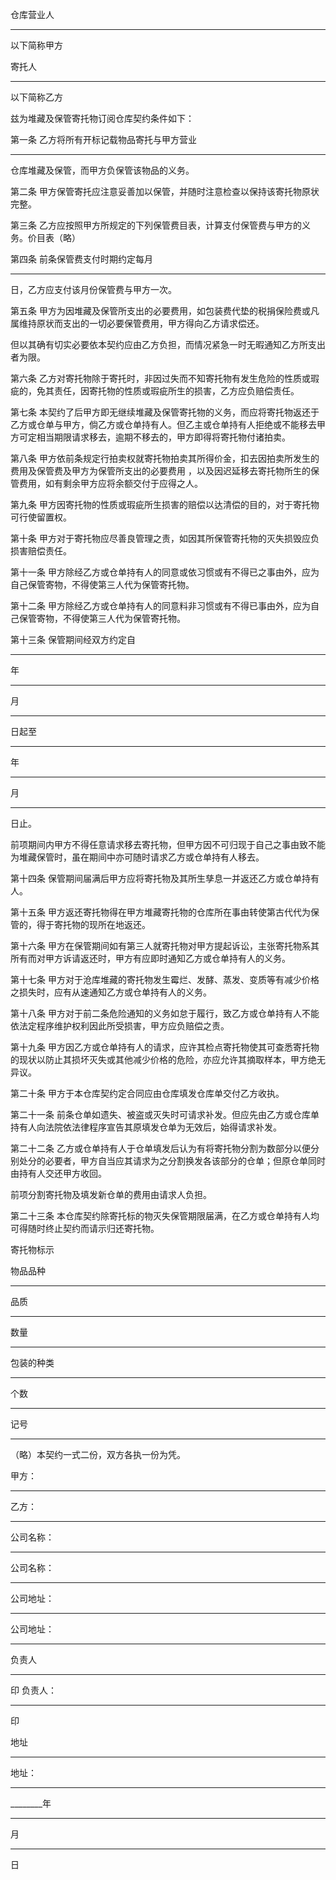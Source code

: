 
 





仓库营业人
________
以下简称甲方




寄托人
____________
以下简称乙方




兹为堆藏及保管寄托物订阅仓库契约条件如下：




第一条 乙方将所有开标记载物品寄托与甲方营业
_________
仓库堆藏及保管，而甲方负保管该物品的义务。




第二条 甲方保管寄托应注意妥善加以保管，并随时注意检查以保持该寄托物原状完整。




第三条 乙方应按照甲方所规定的下列保管费目表，计算支付保管费与甲方的义务。价目表（略）




第四条 前条保管费支付时期约定每月
_______
日，乙方应支付该月份保管费与甲方一次。




第五条 甲方为因堆藏及保管所支出的必要费用，如包装费代垫的税捐保险费或凡属维持原状而支出的一切必要保管费用，甲方得向乙方请求偿还。




但以其确有切实必要依本契约应由乙方负担，而情况紧急一时无暇通知乙方所支出者为限。




第六条 乙方对寄托物除于寄托时，非因过失而不知寄托物有发生危险的性质或瑕疵的，免其责任，因寄托物的性质或瑕疵所生的损害，乙方应负赔偿责任。




第七条 本契约了后甲方即无继续堆藏及保管寄托物的义务，而应将寄托物返还于乙方或仓单与甲方，倘乙方或仓单持有人。但乙主或仓单持有人拒绝或不能移去甲方可定相当期限请求移去，逾期不移去的，甲方即得将寄托物付诸拍卖。




第八条 甲方依前条规定行拍卖权就寄托物拍卖其所得价金，扣去因拍卖所发生的费用及保管费及甲方为保管所支出的必要费用 ，以及因迟延移去寄托物所生的保管费用，如有剩余甲方应将余额交付于应得之人。




第九条 甲方因寄托物的性质或瑕疵所生损害的赔偿以达清偿的目的，对于寄托物可行使留置权。




第十条 甲方对于寄托物应尽善良管理之责，如因其所保管寄托物的灭失损毁应负损害赔偿责任。




第十一条 甲方除经乙方或仓单持有人的同意或依习惯或有不得已之事由外，应为自己保管寄物，不得使第三人代为保管寄托物。




第十二条 甲方除经乙方或仓单持有人的同意料非习惯或有不得已事由外，应为自己保管寄物，不得使第三人代为保管寄托物。




第十三条 保管期间经双方约定自
______
年
_____
月
______
日起至
______
年
______
月
_____
日止。




前项期间内甲方不得任意请求移去寄托物，但甲方因不可归现于自己之事由致不能为堆藏保管时，虽在期间中亦可随时请求乙方或仓单持有人移去。




第十四条 保管期间届满后甲方应将寄托物及其所生孳息一并返还乙方或仓单持有人。




第十五条 甲方返还寄托物得在甲方堆藏寄托物的仓库所在事由转使第古代代为保管的，得于寄托物的现所在地返还。




第十六条 甲方在保管期间如有第三人就寄托物对甲方提起诉讼，主张寄托物系其所有而对甲方诉请返还时，甲方有应即时通知乙方或仓单持有人的义务。




第十七条 甲方对于沧库堆藏的寄托物发生霉烂、发酵、蒸发、变质等有减少价格之损失时，应有从速通知乙方或仓单持有人的义务。




第十八条 甲方对于前二条危险通知的义务如怠于履行，致乙方或仓单持有人不能依法定程序维护权利因此所受损害，甲方应负赔偿之责。




第十九条 甲方因乙方或仓单持有人的请求，应许其检点寄托物使其可查悉寄托物的现状以防止其损坏灭失或其他减少价格的危险，亦应允许其摘取样本，甲方绝无异议。




第二十条 甲方于本仓库契约定合同应由仓库填发仓库单交付乙方收执。




第二十一条 前条仓单如遗失、被盗或灭失时可请求补发。但应先由乙方或仓库单持有人向法院依法律程序宣告其原填发仓单为无效后，始得请求补发。




第二十二条 乙方或仓单持有人于仓单填发后认为有将寄托物分割为数部分以便分别处分的必要者，甲方自当应其请求为之分割换发各该部分的仓单；但原仓单同时由持有人交还甲方收回。




前项分割寄托物及填发新仓单的费用由请求人负担。




第二十三条 本仓库契约除寄托标的物灭失保管期限届满，在乙方或仓单持有人均可得随时终止契约而请示归还寄托物。




寄托物标示




物品品种
______
品质
________
数量
________
包装的种类
_______
个数
_______
记号
______
（略）本契约一式二份，双方各执一份为凭。




甲方：
______________________           
乙方：
______________________





公司名称：
__________________           
公司名称：
__________________





公司地址：
__________________           
公司地址：
__________________





负责人
____________________
印      负责人：
__________________
印




地址
________________________           
地址：
______________________





________年
_______
月
_______
日

 


 

 
 
 
 
 
  


  
 

  


  


  
 
 
 
 


